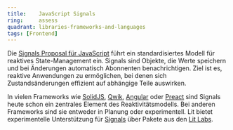 ```yaml
---
title:    JavaScript Signals
ring:     assess  
quadrant: libraries-frameworks-and-languages
tags: [Frontend]
---
```


Die [Signals Proposal für JavaScript][signals-proposal] führt ein standardisiertes Modell für reaktives State-Management ein. Signals sind Objekte, die Werte speichern und bei Änderungen automatisch Abonnenten benachrichtigen. Ziel ist es, reaktive Anwendungen zu ermöglichen, bei denen sich Zustandsänderungen effizient auf abhängige Teile auswirken.

In vielen Frameworks wie [SolidJS][solidjs], [Qwik][qwik], [Angular][angular] oder [Preact][preact] sind Signals heute schon ein zentrales Element des Reaktivitätsmodells. Bei anderen Frameworks sind sie entweder in Planung oder experimentell. Lit bietet experimentelle Unterstützung für [Signals][lit-signals] über Pakete aus den [Lit Labs][lit-labs].

[signals-proposal]: https://github.com/tc39/proposal-signals
[solidjs]: https://www.solidjs.com/tutorial/introduction_signals
[qwik]: https://qwik.dev/docs/components/state/
[angular]: https://angular.dev/guide/signals
[preact]: https://preactjs.com/guide/v10/signals/
[lit-signals]: https://lit.dev/docs/data/signals/
[lit-labs]: https://lit.dev/docs/libraries/labs/
